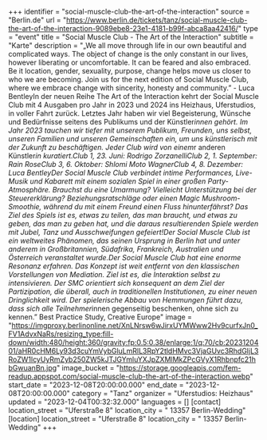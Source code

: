 +++
identifier = "social-muscle-club-the-art-of-the-interaction"
source = "Berlin.de"
url = "https://www.berlin.de/tickets/tanz/social-muscle-club-the-art-of-the-interaction-9089ebe8-23e1-4181-b99f-abca8aa42416/"
type = "event"
title = "Social Muscle Club - The Art of the Interaction"
subtitle = "Karte"
description = "„We all move through life in our own beautiful and complicated ways. The object of change is the only constant in our lives, however liberating or uncomfortable. It can be feared and also embraced. Be it location, gender, sexuality, purpose, change helps move us closer to who we are becoming. Join us for the next edition of Social Muscle Club, where we embrace change with sincerity, honesty and community.” - Luca BentleyIn der neuen Reihe The Art of the Interaction kehrt der Social Muscle Club mit 4 Ausgaben pro Jahr in 2023 und 2024 ins Heizhaus, Uferstudios, in voller Fahrt zurück. Letztes Jahr haben wir viel Begeisterung, Wünsche und Bedürfnisse seitens des Publikums und der Künstler*innen gehört. Im Jahr 2023 tauchen wir tiefer mit unserem Publikum, Freunden, uns selbst, unseren Familien und unseren Gemeinschaften ein, um uns künstlerisch mit der Zukunft zu beschäftigen. Jeder Club wird von einem*r anderen Künstler*in kuratiert.Club 1, 23. Juni: Rodrigo ZorzanelliClub 2, 1. September: Rain RoseClub 3, 6. Oktober: Shlomi Moto WagnerClub 4, 8. Dezember: Luca BentleyDer Social Muscle Club verbindet intime Performances, Live-Musik und Kabarett mit einem sozialen Spiel in einer großen Party-Atmosphäre. Brauchst du eine Umarmung? Vielleicht Unterstützung bei der Steuererklärung? Beziehungsratschläge oder einen Magic Mushroom-Smoothie, während du mit einem Freund einen Fluss hinunterfährst? Das Ziel des Spiels ist es, etwas zu teilen, das man braucht, und etwas zu geben, das man zu geben hat, und die daraus resultierenden Spiele werden mit Jubel, Tanz und Ausschweifungen gefeiert!Der Social Muscle Club ist ein weltweites Phänomen, das seinen Ursprung in Berlin hat und unter anderem in Großbritannien, Südafrika, Frankreich, Australien und Österreich veranstaltet wurde.Der Social Muscle Club hat eine enorme Resonanz erfahren. Das Konzept ist weit entfernt von den klassischen Vorstellungen von Mediation. Ziel ist es, die Interaktion selbst zu intensivieren. Der SMC orientiert sich konsequent an dem Ziel der Partizipation, die überall, auch in traditionellen Institutionen, zu einer neuen Dringlichkeit wird. Der spielerische Abbau von Hemmungen führt dazu, dass sich alle Teilnehmer*innen gegenseitig beschenken, ohne sich zu kennen.” Best Practice Study, Creative Europe"
image = "https://imgproxy.berlinonline.net/XnLNrsw6wJirxUYMWww2Hv9curfxJn0_FV1AdvxNaRs/resizing_type:fill-down/width:480/height:360/gravity:fp:0.5:0.38/enlarge:1/q:70/cb:2023120401/aHR0cHM6Ly93d3cuYmVybGluLmRlL3RpY2tldHMvc3VjaGUvc3RhdGljL3RoZW1lcyUyRmZyb250ZW5kJTJGYmluYXJpZXMlMkZPcGVyX1Rhbnpfc21hbGwuanBn.jpg"
image_bucket = "https://storage.googleapis.com/fem-readup.appspot.com/social-muscle-club-the-art-of-the-interaction.webp"
start_date = "2023-12-08T20:00:00.000"
end_date = "2023-12-08T20:00:00.000"
category = "Tanz"
organizer = "Uferstudios: Heizhaus"
updated = "2023-12-04T00:32:32.000"
languages = []
[contact]
location_street = "Uferstraße 8"
location_city = " 13357 Berlin-Wedding"
[location]
location_street = "Uferstraße 8"
location_city = " 13357 Berlin-Wedding"
+++
